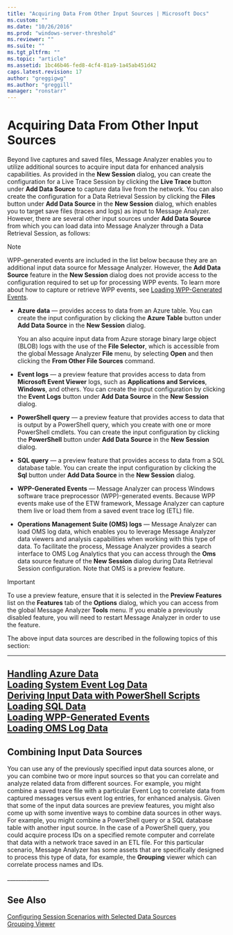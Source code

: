 ```yaml
---
title: "Acquiring Data From Other Input Sources | Microsoft Docs"
ms.custom: ""
ms.date: "10/26/2016"
ms.prod: "windows-server-threshold"
ms.reviewer: ""
ms.suite: ""
ms.tgt_pltfrm: ""
ms.topic: "article"
ms.assetid: 1bc46b46-fed8-4cf4-81a9-1a45ab451d42
caps.latest.revision: 17
author: "greggigwg"
ms.author: "greggill"
manager: "ronstarr"
---
```

# Acquiring Data From Other Input Sources
Beyond  live captures and saved files, Message Analyzer enables you to utilize  additional sources to acquire input data for enhanced analysis capabilities. As provided in the **New Session** dialog, you can create the configuration for a Live Trace Session by clicking the **Live Trace** button under **Add Data Source** to capture data live from the network. You can also create the configuration for a Data Retrieval Session by clicking the **Files** button under **Add Data Source** in the **New Session** dialog, which enables you to target save files (traces and logs) as input to Message Analyzer. However, there are several other input sources under **Add Data Source** from which you can load data into Message Analyzer through a Data Retrieval Session, as follows:  
  
> [!NOTE]
>  WPP-generated events are included in the list below because they are an additional input data source for Message Analyzer. However, the **Add Data Source** feature in the **New Session** dialog does not provide access to the configuration required to set up for processing WPP events. To learn more about how to capture or retrieve WPP events, see [Loading WPP-Generated Events](loading-wpp-generated-events.md).  
  
-   **Azure data** — provides access to data from an Azure table. You can create the input configuration by clicking the **Azure Table** button under **Add Data Source** in the **New Session** dialog.  
  
     You an also acquire input data from Azure storage binary large object (BLOB) logs with the use of the **File Selector**, which is accessible from the global Message Analyzer **File** menu, by selecting **Open** and then clicking the **From Other File Sources** command.  
  
-   **Event logs** — a preview feature that provides access to data from **Microsoft Event Viewer** logs, such as **Applications and Services**, **Windows**, and others. You can create the input configuration by clicking the **Event Logs** button under **Add Data Source** in the **New Session** dialog.  
  
-   **PowerShell query** — a preview feature that provides access to data that is output by a PowerShell query, which you create with one or more PowerShell cmdlets. You can create the input configuration by clicking the **PowerShell** button under **Add Data Source** in the **New Session** dialog.  
  
-   **SQL query** — a preview feature that provides access to data from a SQL database table. You can create the input configuration by clicking the **Sql** button under **Add Data Source** in the **New Session** dialog.  
  
-   **WPP-Generated Events** — Message Analyzer can process Windows software trace preprocessor (WPP)-generated events. Because WPP events make use of the ETW framework, Message Analyzer can capture them live or load them from a saved event trace log (ETL) file.  
  
-   **Operations Management Suite (OMS) logs** — Message Analyzer can load OMS log data, which enables you to leverage Message Analyzer data viewers and analysis capabilities when working with this type of data.  To facilitate the process, Message Analyzer provides a search interface to OMS Log Analytics that you can access through the **Oms** data source feature of the **New Session** dialog during Data Retrieval Session configuration. Note that OMS is a preview feature.  
  
> [!IMPORTANT]
>  To use a preview feature, ensure that it is selected in the **Preview Features** list on the **Features** tab of the **Options** dialog, which you can access from the global Message Analyzer **Tools** menu. If you enable a previously disabled feature, you will need to restart Message Analyzer in order to use the feature.  
  
 The above input data sources are described in the following topics of this section:  
  
---  
  
 [Handling Azure Data](handling-azure-data.md)   
 [Loading System Event Log Data](loading-system-event-log-data.md)   
 [Deriving Input Data with PowerShell Scripts](deriving-input-data-with-powershell-scripts.md)   
 [Loading SQL Data](loading-sql-data.md)   
 [Loading WPP-Generated Events](loading-wpp-generated-events.md)   
 [Loading OMS Log Data](loading-oms-log-data.md)   
---  
  
## Combining Input Data Sources  
 You can use any of the previously specified input data sources alone, or you can combine two or more input sources so that you can correlate and analyze related data from different sources. For example, you might combine a saved trace file with a particular Event Log to correlate data from captured messages versus event log entries, for enhanced analysis. Given that some of the input data sources  are preview features, you might also come up with some inventive ways to combine data sources in other ways. For example,  you might combine a PowerShell query or a SQL database table with another input source. In the case of a PowerShell query, you could acquire process IDs on a specified remote computer and correlate that data with a network trace saved in an ETL file. For this particular scenario, Message Analyzer has some assets that are specifically designed to process this type of data, for example, the **Grouping** viewer which can correlate process names and IDs.  
  
 ______________\_  
  
## See Also  
 [Configuring Session Scenarios with Selected Data Sources](configuring-session-scenarios-with-selected-data-sources.md)   
 [Grouping Viewer](grouping-viewer.md)